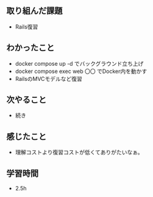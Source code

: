 ## 取り組んだ課題
- Rails復習

## わかったこと
- docker compose up -d でバックグラウンド立ち上げ
- docker compose exec web 〇〇 でDocker内を動かす
- RailsのMVCモデルなど復習

## 次やること
- 続き

## 感じたこと
- 理解コストより復習コストが低くてありがたいなぁ。

## 学習時間
- 2.5h
